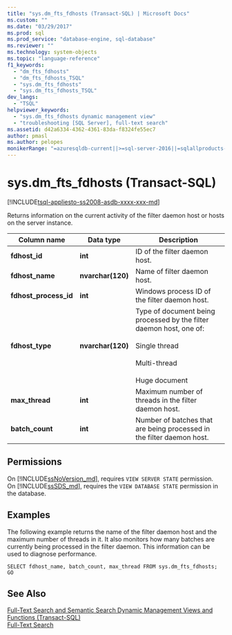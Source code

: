 ```yaml
---
title: "sys.dm_fts_fdhosts (Transact-SQL) | Microsoft Docs"
ms.custom: ""
ms.date: "03/29/2017"
ms.prod: sql
ms.prod_service: "database-engine, sql-database"
ms.reviewer: ""
ms.technology: system-objects
ms.topic: "language-reference"
f1_keywords: 
  - "dm_fts_fdhosts"
  - "dm_fts_fdhosts_TSQL"
  - "sys.dm_fts_fdhosts"
  - "sys.dm_fts_fdhosts_TSQL"
dev_langs: 
  - "TSQL"
helpviewer_keywords: 
  - "sys.dm_fts_fdhosts dynamic management view"
  - "troubleshooting [SQL Server], full-text search"
ms.assetid: d42a6334-4362-4361-83da-f8324fe55ec7 
author: pmasl 
ms.author: pelopes
monikerRange: "=azuresqldb-current||>=sql-server-2016||=sqlallproducts-allversions||>=sql-server-linux-2017||=azuresqldb-mi-current"
---
```

# sys.dm_fts_fdhosts (Transact-SQL)
[!INCLUDE[tsql-appliesto-ss2008-asdb-xxxx-xxx-md](../../includes/tsql-appliesto-ss2008-asdb-xxxx-xxx-md.md)]

  Returns information on the current activity of the filter daemon host or hosts on the server instance.  
  
 
|Column name|Data type|Description|  
|-----------------|---------------|-----------------|  
|**fdhost_id**|**int**|ID of the filter daemon host.|  
|**fdhost_name**|**nvarchar(120)**|Name of filter daemon host.|  
|**fdhost_process_id**|**int**|Windows process ID of the filter daemon host.|  
|**fdhost_type**|**nvarchar(120)**|Type of document being processed by the filter daemon host, one of:<br /><br /> Single thread<br /><br /> Multi-thread<br /><br /> Huge document|  
|**max_thread**|**int**|Maximum number of threads in the filter daemon host.|  
|**batch_count**|**int**|Number of batches that are being processed in the filter daemon host.|  
  
## Permissions  

On [!INCLUDE[ssNoVersion_md](../../includes/ssnoversion-md.md)], requires `VIEW SERVER STATE` permission.   
On [!INCLUDE[ssSDS_md](../../includes/sssds-md.md)], requires the `VIEW DATABASE STATE` permission in the database.   

## Examples  
 The following example returns the name of the filter daemon host and the maximum number of threads in it. It also monitors how many batches are currently being processed in the filter daemon. This information can be used to diagnose performance.  
  
```  
SELECT fdhost_name, batch_count, max_thread FROM sys.dm_fts_fdhosts;  
GO  
```  
  
## See Also  
 [Full-Text Search and Semantic Search Dynamic Management Views and Functions &#40;Transact-SQL&#41;](../../relational-databases/system-dynamic-management-views/full-text-and-semantic-search-dynamic-management-views-functions.md)   
 [Full-Text Search](../../relational-databases/search/full-text-search.md)  
  
  
